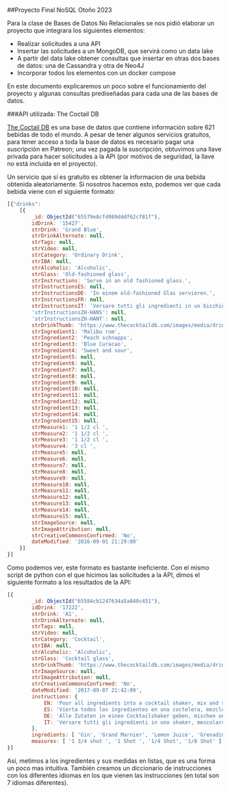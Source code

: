 ##Proyecto Final NoSQL Otoño 2023

Para la clase de Bases de Datos No Relacionales se nos pidió elaborar un proyecto que integrara los siguientes elementos:
- Realizar solicitudes a una API
- Insertar las solicitudes a un MongoDB, que servirá como un data lake
- A partir del data lake obtener consultas que insertar en otras dos bases de datos: una de Cassandra y otra de Neo4J
- Incorporar todos los elementos con un docker compose

En este documento explicaremos un poco sobre el funcionamiento del proyecto y algunas consultas prediseñadas para cada una de las bases de datos.

###API utilizada: The Coctail DB

[The Coctail DB](https://www.thecocktaildb.com/) es una base de datos que contiene información sobre 621 bebidas de todo el mundo. A pesar de tener algunos servicios gratuitos, para tener acceso a toda la base de datos es necesario pagar una suscripción en Patreon; una vez pagada la suscripción, obtuvimos una llave privada para hacer solicitudes a la API (por motivos de seguridad, la llave no está incluida en el proyecto).

Un servicio que sí es gratuito es obtener la informacion de una bebida obtenida aleatoriamente. Si nosotros hacemos esto, podemos ver que cada bebida viene con el siguiente formato:
```javascript
[{"drinks":
    [{
        _id: ObjectId("65579e8cfd989dddf62cf81f"),
        idDrink: '15427',
        strDrink: 'Grand Blue',
        strDrinkAlternate: null,
        strTags: null,
        strVideo: null,
        strCategory: 'Ordinary Drink',
        strIBA: null,
        strAlcoholic: 'Alcoholic',
        strGlass: 'Old-fashioned glass',
        strInstructions: 'Serve in an old fashioned glass.',
        strInstructionsES: null,
        strInstructionsDE: 'In einem old-fashioned Glas servieren.',
        strInstructionsFR: null,
        strInstructionsIT: 'Versare tutti gli ingredienti in un bicchiere, mescola bene.',
        'strInstructionsZH-HANS': null,
        'strInstructionsZH-HANT': null,
        strDrinkThumb: 'https://www.thecocktaildb.com/images/media/drink/vsrsqu1472761749.jpg',
        strIngredient1: 'Malibu rum',
        strIngredient2: 'Peach schnapps',
        strIngredient3: 'Blue Curacao',
        strIngredient4: 'Sweet and sour',
        strIngredient5: null,
        strIngredient6: null,
        strIngredient7: null,
        strIngredient8: null,
        strIngredient9: null,
        strIngredient10: null,
        strIngredient11: null,
        strIngredient12: null,
        strIngredient13: null,
        strIngredient14: null,
        strIngredient15: null,
        strMeasure1: '1 1/2 cl ',
        strMeasure2: '1 1/2 cl ',
        strMeasure3: '1 1/2 cl ',
        strMeasure4: '3 cl ',
        strMeasure5: null,
        strMeasure6: null,
        strMeasure7: null,
        strMeasure8: null,
        strMeasure9: null,
        strMeasure10: null,
        strMeasure11: null,
        strMeasure12: null,
        strMeasure13: null,
        strMeasure14: null,
        strMeasure15: null,
        strImageSource: null,
        strImageAttribution: null,
        strCreativeCommonsConfirmed: 'No',
        dateModified: '2016-09-01 21:29:09'
    }]
}]
```
Como podemos ver, este formato es bastante ineficiente. Con el mismo script de python con el que hicimos las solicitudes a la API, dimos el siguiente formato a los resultados de la API:
```javascript
[{
        _id: ObjectId("65584cb1247634a5a840c451"),
        idDrink: '17222',
        strDrink: 'A1',
        strDrinkAlternate: null,
        strTags: null,
        strVideo: null,
        strCategory: 'Cocktail',
        strIBA: null,
        strAlcoholic: 'Alcoholic',
        strGlass: 'Cocktail glass',
        strDrinkThumb: 'https://www.thecocktaildb.com/images/media/drink/2x8thr1504816928.jpg',
        strImageSource: null,
        strImageAttribution: null,
        strCreativeCommonsConfirmed: 'No',
        dateModified: '2017-09-07 21:42:09',
        instructions: {
            EN: 'Pour all ingredients into a cocktail shaker, mix and serve over ice into a chilled glass.',
            ES: 'Vierta todos los ingredientes en una coctelera, mezcle y sirva con hielo en un vaso frío.',
            DE: 'Alle Zutaten in einen Cocktailshaker geben, mischen und über Eis in ein gekühltes Glas servieren.',
            IT: 'Versare tutti gli ingredienti in uno shaker, mescolare e servire con ghiaccio in un bicchiere freddo.'
        },
        ingredients: [ 'Gin', 'Grand Marnier', 'Lemon Juice', 'Grenadine' ],
        measures: [ '1 3/4 shot ', '1 Shot ', '1/4 Shot', '1/8 Shot' ]
}]
```
Así, metimos a los ingredientes y sus medidas en listas, que es una forma un poco mas intuitiva. También creamos un diccionario de instrucciones con los diferentes idiomas en los que vienen las instrucciones (en total son 7 idiomas diferentes).